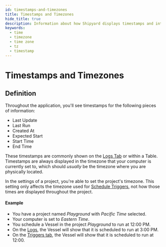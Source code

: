 ```yaml
---
id: timestamps-and-timezones
title: Timestamps and Timezones
hide_title: true
description: Information about how Shipyard displays timestamps and interprets scheduled run times.
keywords:
  - time
  - timezone
  - time zone
  - tz
  - timestamp
---
```


# Timestamps and Timezones

## Definition

Throughout the application, you'll see timestamps for the following pieces of information:

- Last Update
- Last Run
- Created At
- Expected Start
- Start Time
- End Time

These timestamps are commonly shown on the [Logs Tab](../logs/logs-overview.md) or within a Table. Timestamps are always displayed in the timezone that your computer is currently set to, which should _usually_ be the timezone where you are physically located.

In the settings of a project, you're able to set the project's timezone. This setting only affects the timezone used for [Schedule Triggers](../triggers/schedule-triggers.md), not how those times are displayed throughout the project.

#### Example

- You have a project named *Playground* with *Pacific Time* selected.
- Your computer is set to *Eastern Time*.
- You schedule a Vessel in the project *Playground* to run at 12:00 PM.
- On the [Logs](../logs/logs-overview.md), the Vessel will show that it is scheduled to run at 3:00 PM.
- On the [Triggers tab](../triggers/triggers-overview.md), the Vessel will show that it is scheduled to run at 12:00.
